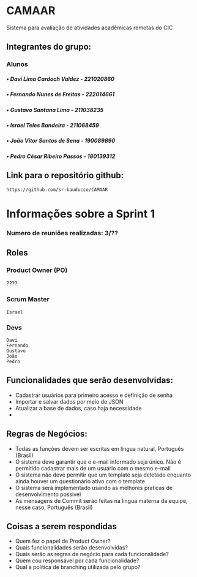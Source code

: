 # CAMAAR
Sistema para avaliação de atividades acadêmicas remotas do CIC

## Integrantes do grupo:

### Alunos 
##### • Davi Lima Cardoch Valdez - 221020860 
##### • Fernando Nunes de Freitas - 222014661 
##### • Gustavo Santana Lima - 211038235 
##### • Israel Teles Bandeira - 211068459 
##### • João Vitor Santos de Sena - 190089890 
##### • Pedro César Ribeiro Passos - 180139312

## Link para o repositório github:

    https://github.com/sr-bauducco/CAMAAR


# Informações sobre a Sprint 1
### Numero de reuniões realizadas: 3/??
## Roles
### Product Owner (PO)
   ????
### Scrum Master

    Israel

### Devs 
    Davi  
    Fernando 
    Gustavo 
    João 
    Pedro 

## Funcionalidades que serão desenvolvidas:
- Cadastrar usuários para primeiro acesso e definição de senha
- Importar e salvar dados por meio de JSON
- Atualizar a base de dados, caso haja necessidade
- 
## Regras de Negócios:
- Todas as funções devem ser escritas em lingua natural, Português (Brasil)
- O sistema deve garantir que o e-mail informado seja único. Não é permitido cadastrar mais de um usuário com o mesmo e-mail
- O sistema não deve permitir que um template seja deletado enquanto ainda houver um questionário ativo com o template
- O sistema será implementado usando as melhores praticas de desenvolvimento possivel
- As mensagens de Commit serão feitas na lingua materna da equipe, nesse caso, Português (Brasil)


## Coisas a serem respondidas

- Quem fez o papel de Product Owner?
- Quais funcionalidades serão desenvolvidas? 
- Quais serão as regras de negócio para cada funcionalidade?
- Quem cou responsável por cada funcionalidade?
- Qual a política de branching utilizada pelo grupo?